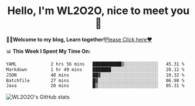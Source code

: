 <h1 align = "center">Hello, I'm WL2O2O, nice to meet you 👋</h1>

🧑‍💻**Welcome to my blog, Learn together!**[Please Click here❤️](https://wl2o2o.github.io)

📊 **This Week I Spent My Time On:**
<!--START_SECTION:waka-->

```txt
YAML             2 hrs 56 mins   ███████████▒░░░░░░░░░░░░░   45.31 %
Markdown         1 hr 49 mins    ███████░░░░░░░░░░░░░░░░░░   28.12 %
JSON             40 mins         ██▓░░░░░░░░░░░░░░░░░░░░░░   10.32 %
Batchfile        27 mins         █▓░░░░░░░░░░░░░░░░░░░░░░░   06.98 %
Java             20 mins         █▒░░░░░░░░░░░░░░░░░░░░░░░   05.31 %
```

<!--END_SECTION:waka-->

![WL2O2O's GitHub stats](https://github-readme-stats.vercel.app/api?username=wl2o2o&show_icons=true)


<!--
**WL2O2O/WL2O2O** is a ✨ _special_ ✨ repository because its `README.md` (this file) appears on your GitHub profile.

Here are some ideas to get you started:

- 🔭 I’m currently working on ...
- 🌱 I’m currently learning ...
- 👯 I’m looking to collaborate on ...
- 🤔 I’m looking for help with ...
- 💬 Ask me about ...
- 📫 How to reach me: ...
- 😄 Pronouns: ...
- ⚡ Fun fact: ...
-->
